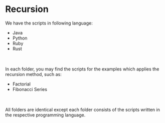 # Recursion
We have the scripts in following language:
<ul>
	<li>Java</li>
	<li>Python</li>
	<li>Ruby</li>
	<li>Rust</li>
</ul>
<br><br>
In each folder, you may find the scripts for the examples which applies the recursion method, such as:
<ul>
	<li>Factorial</li>
	<li>Fibonacci Series</li>
</ul>
<br><br>
All folders are identical except each folder consists of the scripts written in the respective programming language.
